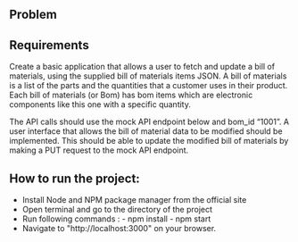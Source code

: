 ## Problem

## Requirements

Create a basic application that allows a user to fetch and update a bill of materials, using the
supplied bill of materials items JSON. A bill of materials is a list of the parts and the quantities
that a customer uses in their product. Each bill of materials (or Bom) has bom items which are
electronic components like this one with a specific quantity.

The API calls should use the mock API endpoint below and bom_id “1001”. A user interface that
allows the bill of material data to be modified should be implemented. This should be able to
update the modified bill of materials by making a PUT request to the mock API endpoint.

## How to run the project:

- Install Node and NPM package manager from the official site
- Open terminal and go to the directory of the project
- Run following commands : - npm install - npm start
- Navigate to "http://localhost:3000" on your browser.
